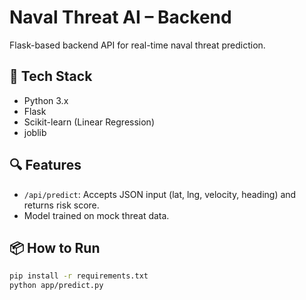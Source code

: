 # Naval Threat AI – Backend

Flask-based backend API for real-time naval threat prediction.

## 🔧 Tech Stack
- Python 3.x
- Flask
- Scikit-learn (Linear Regression)
- joblib

## 🔍 Features
- `/api/predict`: Accepts JSON input (lat, lng, velocity, heading) and returns risk score.
- Model trained on mock threat data.

## 📦 How to Run
```bash
pip install -r requirements.txt
python app/predict.py
